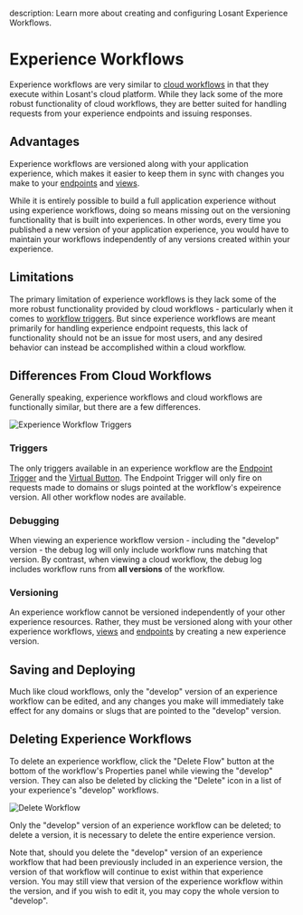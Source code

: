 description: Learn more about creating and configuring Losant Experience Workflows.

# Experience Workflows

Experience workflows are very similar to [cloud workflows](/workflows/cloud-workflows/) in that they execute within Losant's cloud platform. While they lack some of the more robust functionality of cloud workflows, they are better suited for handling requests from your experience endpoints and issuing responses.

## Advantages

Experience workflows are versioned along with your application experience, which makes it easier to keep them in sync with changes you make to your [endpoints](/experiences/endpoints/) and [views](/experiences/views/).

While it is entirely possible to build a full application experience without using experience workflows, doing so means missing out on the versioning functionality that is built into experiences. In other words, every time you published a new version of your application experience, you would have to maintain your workflows independently of any versions created within your experience.

## Limitations

The primary limitation of experience workflows is they lack some of the more robust functionality provided by cloud workflows - particularly when it comes to [workflow triggers](#triggers). But since experience workflows are meant primarily for handling experience endpoint requests, this lack of functionality should not be an issue for most users, and any desired behavior can instead be accomplished within a cloud workflow.

## Differences From Cloud Workflows

Generally speaking, experience workflows and cloud workflows are functionally similar, but there are a few differences.

![Experience Workflow Triggers](/images/workflows/experience-workflow-triggers.png "Experience Workflow Triggers")

### Triggers

The only triggers available in an experience workflow are the [Endpoint Trigger](/workflows/triggers/endpoint/) and the [Virtual Button](/workflows/triggers/virtual-button/). The Endpoint Trigger will only fire on requests made to domains or slugs pointed at the workflow's expeirence version. All other workflow nodes are available.

### Debugging

When viewing an experience workflow version - including the "develop" version - the debug log will only include workflow runs matching that version. By contrast, when viewing a cloud workflow, the debug log includes workflow runs from **all versions** of the workflow.

### Versioning

An experience workflow cannot be versioned independently of your other experience resources. Rather, they must be versioned along with your other experience workflows, [views](/experiences/views/) and [endpoints](/experiences/endpoints/) by creating a new experience version.

## Saving and Deploying

Much like cloud workflows, only the "develop" version of an experience workflow can be edited, and any changes you make will immediately take effect for any domains or slugs that are pointed to the "develop" version.

## Deleting Experience Workflows

To delete an experience workflow, click the "Delete Flow" button at the bottom of the workflow's Properties panel while viewing the "develop" version. They can also be deleted by clicking the "Delete" icon in a list of your experience's "develop" workflows.

![Delete Workflow](/images/workflows/workflow-delete.png "Delete Workflow")

Only the "develop" version of an experience workflow can be deleted; to delete a version, it is necessary to delete the entire experience version.

Note that, should you delete the "develop" version of an experience workflow that had been previously included in an experience version, the version of that workflow will continue to exist within that experience version. You may still view that version of the experience workflow within the version, and if you wish to edit it, you may copy the whole version to "develop".
